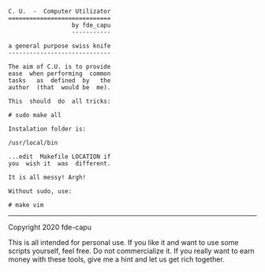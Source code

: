     C. U.  -  Computer Utilizator
    =============================
                      by fde_capu
                      -----------
    
    a general purpose swiss knife
    -----------------------------
    
    The aim of C.U. is to provide
    ease  when performing  common
    tasks   as  defined  by   the
    author  (that  would be  me).
    
    This  should  do  all tricks:
    
    # sudo make all
    
    Instalation folder is:
    
    /usr/local/bin
    
    ...edit  Makefile LOCATION if
    you  wish it  was  different.

	It is all messy! Argh!

	Without sudo, use:

	# make vim

---

Copyright 2020 fde-capu

This is all intended for personal use. If you like it and want to use some scripts yourself, feel free. Do not commercialize it. If you really want to earn money with these tools, give me a hint and let us get rich together.
